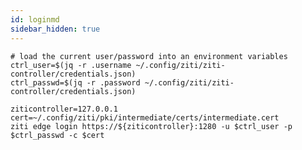 ```yaml
---
id: loginmd
sidebar_hidden: true
---
```

    # load the current user/password into an environment variables
    ctrl_user=$(jq -r .username ~/.config/ziti/ziti-controller/credentials.json)
    ctrl_passwd=$(jq -r .password ~/.config/ziti/ziti-controller/credentials.json)

    ziticontroller=127.0.0.1
    cert=~/.config/ziti/pki/intermediate/certs/intermediate.cert
    ziti edge login https://${ziticontroller}:1280 -u $ctrl_user -p $ctrl_passwd -c $cert